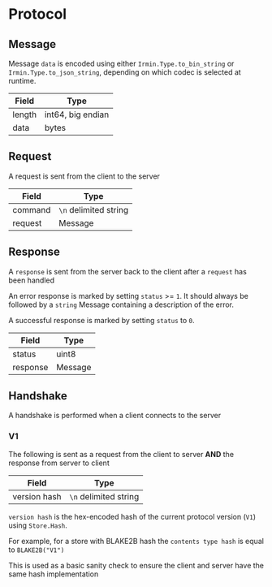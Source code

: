 # Protocol

## Message

Message `data` is encoded using either `Irmin.Type.to_bin_string` or `Irmin.Type.to_json_string`,
depending on which codec is selected at runtime.

| Field  | Type                 |
| ------ | -------------------- |
| length | int64, big endian    |
| data   | bytes                |


## Request

A request is sent from the client to the server

| Field               | Type                        |
| ------------------- | --------------------------- |
| command             | `\n` delimited string       |
| request             | Message                     |

## Response

A `response` is sent from the server back to the client after a `request` has been handled


An error response is marked by setting `status` >= `1`. It should always be followed
by a `string` Message containing a description of the error.

A successful response is marked by setting `status` to `0`.

| Field           | Type                   |
| --------------- | ---------------------- |
| status          | uint8                  |
| response        | Message                |

## Handshake

A handshake is performed when a client connects to the server

### V1

The following is sent as a request from the client to server **AND** the response from server to client

| Field        | Type                      |
| -------      | ------------------------- |
| version hash | `\n` delimited string     |

`version hash` is the hex-encoded hash of the current protocol version (`V1`) using `Store.Hash`.

For example, for a store with BLAKE2B hash the `contents type hash` is equal to `BLAKE2B("V1")`

This is used as a basic sanity check to ensure the client and server have the same hash implementation
